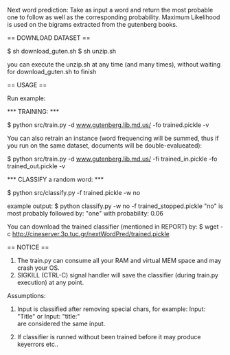 Next word prediction: Take as input a word and return the most probable one to follow as well as the corresponding probability.
Maximum Likelihood is used on the bigrams extracted from the gutenberg books.

== DOWNLOAD DATASET ==

$ sh download_guten.sh
$ sh unzip.sh

you can execute the unzip.sh at any time (and many times),
without waiting for download_guten.sh to finish

== USAGE ==

Run example:

*** TRAINING: ***

$ python src/train.py -d www.gutenberg.lib.md.us/ -fo trained.pickle -v

You can also retrain an instance (word frequencing will be summed, thus
if you run on the same dataset, documents will be double-evalueated):

$ python src/train.py -d www.gutenberg.lib.md.us/ -fi trained_in.pickle -fo trained_out.pickle -v

*** CLASSIFY a random word:  ***

$ python src/classify.py -f trained.pickle -w no

example output:
$ python classify.py -w no -f trained_stopped.pickle
"no" is most probably followed by: "one" with probability:  0.06

You can download the trained classifier (mentioned in REPORT) by:
$ wget -c http://cineserver.3p.tuc.gr/nextWordPred/trained.pickle

== NOTICE ==

1) The train.py can consume all your RAM and virtual MEM space and may crash your OS.
2) SIGKILL (CTRL-C) signal handler will save the classifier (during train.py execution) at any point.

Assumptions:

1) Input is classified after removing special chars, for example:
   Input: "Title"     or
   Input: "title:"    
   are considered the same input.

2) If classifier is runned without been trained before it may produce
keyerrors etc..

